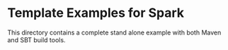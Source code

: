Template Examples for Spark
===============
This directory contains a complete stand alone example with both Maven and SBT build tools.
